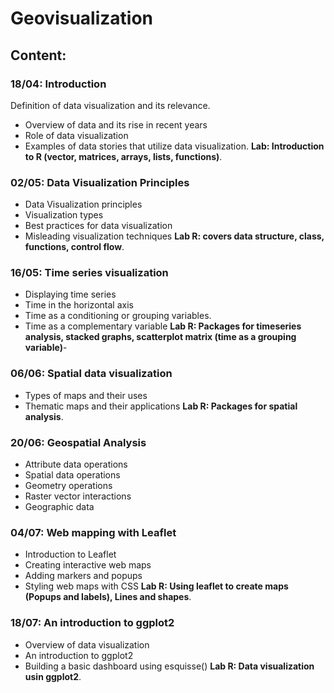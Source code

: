 # Geovisualization
## Content:
###  18/04: Introduction 
Definition of data visualization and its relevance. 
- Overview of data and its rise in recent years
- Role of data visualization
- Examples of data stories that utilize data visualization.
**Lab: Introduction to R (vector, matrices, arrays, lists, functions)**.

### 02/05: Data Visualization Principles
- Data Visualization principles
- Visualization types
- Best practices for data visualization
- Misleading visualization techniques
**Lab R: covers data structure, class, functions, control flow**.

### 16/05: Time series visualization
- Displaying time series
- Time in the horizontal axis
- Time as a conditioning or grouping variables.
- Time as a complementary variable
**Lab R: Packages for timeseries analysis, stacked graphs, scatterplot matrix (time as a grouping variable)**-

### 06/06: Spatial data visualization
- Types of maps and their uses
- Thematic maps and their applications
**Lab R: Packages for spatial analysis**.

### 20/06: Geospatial Analysis
- Attribute data operations
- Spatial data operations
- Geometry operations
- Raster vector interactions
- Geographic data

### 04/07: Web mapping with Leaflet
- Introduction to Leaflet
- Creating interactive web maps
- Adding markers and popups
- Styling web maps with CSS
**Lab R: Using leaflet to create maps (Popups and labels), Lines and shapes**.

### 18/07: An introduction to ggplot2
- Overview of data visualization
- An introduction to ggplot2
- Building a basic dashboard using esquisse()
**Lab R: Data visualization usin ggplot2**.
